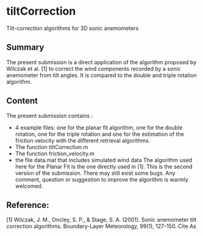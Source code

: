 # tiltCorrection
Tilt-correction algorithms for 3D sonic anemometers

## Summary

The present submission is a direct application of the algorithm proposed by Wilczak et al. [1] to correct the wind components recorded by a sonic anemometer from tilt angles. It is compared to the double and triple rotation algorithm.

## Content

The present submission contains :
- 4 example files: one for the planar fit algorithm, one for the double rotation, one for the triple rotation and one for the estimation of the friction velocity with the different retrieval algorithms.
- The function tiltCorrection.m
- The function friction_velocity.m
- the file data.mat that includes simulated wind data
The algorithm used here for the Planar Fit is the one directly used in [1]. This is the second version of the submission. There may still exist some bugs. Any comment, question or suggestion to improve the algorithm is warmly welcomed.

## Reference:

[1] Wilczak, J. M., Oncley, S. P., & Stage, S. A. (2001). Sonic anemometer tilt correction algorithms. Boundary-Layer Meteorology, 99(1), 127-150.
Cite As

